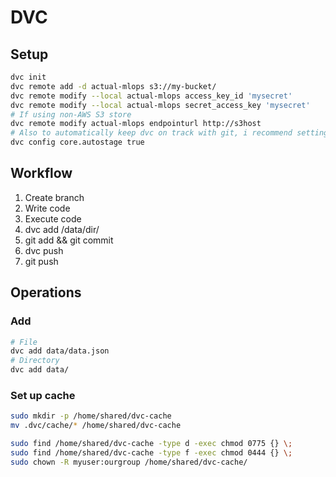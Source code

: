  # DVC

## Setup

```sh
dvc init
dvc remote add -d actual-mlops s3://my-bucket/
dvc remote modify --local actual-mlops access_key_id 'mysecret'
dvc remote modify --local actual-mlops secret_access_key 'mysecret'
# If using non-AWS S3 store
dvc remote modify actual-mlops endpointurl http://s3host
# Also to automatically keep dvc on track with git, i recommend setting autostage
dvc config core.autostage true
```

## Workflow

1. Create branch
2. Write code 
3. Execute code
4. dvc add /data/dir/
5. git add && git commit
6. dvc push
7. git push


## Operations

### Add
```sh
# File
dvc add data/data.json
# Directory
dvc add data/
```

### Set up cache
```sh
sudo mkdir -p /home/shared/dvc-cache
mv .dvc/cache/* /home/shared/dvc-cache

sudo find /home/shared/dvc-cache -type d -exec chmod 0775 {} \;
sudo find /home/shared/dvc-cache -type f -exec chmod 0444 {} \;
sudo chown -R myuser:ourgroup /home/shared/dvc-cache/
```
